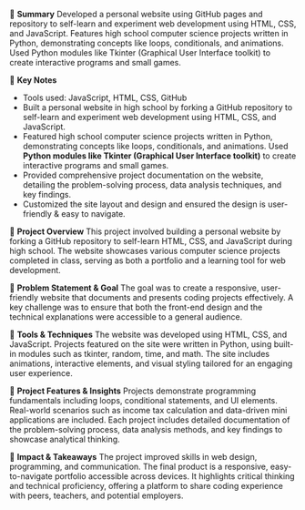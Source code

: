 🫶 **Summary**
Developed a personal website using GitHub pages and repository to self-learn and experiment web development using HTML, CSS, and JavaScript. Features high school computer science projects written in Python, demonstrating concepts like loops, conditionals, and animations. Used Python modules like Tkinter (Graphical User Interface toolkit) to create interactive programs and small games.

🫶 **Key Notes**
- Tools used: JavaScript, HTML, CSS, GitHub
- Built a personal website in high school by forking a GitHub repository to self-learn and experiment web development using HTML, CSS, and JavaScript.
- Featured high school computer science projects written in Python, demonstrating concepts like loops, conditionals, and animations. Used **Python modules like Tkinter (Graphical User Interface toolkit)** to create interactive programs and small games.
- Provided comprehensive project documentation on the website, detailing the problem-solving process, data analysis techniques, and key findings.
- Customized the site layout and design and ensured the design is user-friendly & easy to navigate.

🫶 **Project Overview**
This project involved building a personal website by forking a GitHub repository to self-learn HTML, CSS, and JavaScript during high school. The website showcases various computer science projects completed in class, serving as both a portfolio and a learning tool for web development.

🫶 **Problem Statement & Goal**
The goal was to create a responsive, user-friendly website that documents and presents coding projects effectively. A key challenge was to ensure that both the front-end design and the technical explanations were accessible to a general audience. 

🫶 **Tools & Techniques**
The website was developed using HTML, CSS, and JavaScript. Projects featured on the site were written in Python, using built-in modules such as tkinter, random, time, and math. The site includes animations, interactive elements, and visual styling tailored for an engaging user experience.

🫶 **Project Features & Insights**
Projects demonstrate programming fundamentals including loops, conditional statements, and UI elements. Real-world scenarios such as income tax calculation and data-driven mini applications are included. Each project includes detailed documentation of the problem-solving process, data analysis methods, and key findings to showcase analytical thinking.

🫶 **Impact & Takeaways**
The project improved skills in web design, programming, and communication. The final product is a responsive, easy-to-navigate portfolio accessible across devices. It highlights critical thinking and technical proficiency, offering a platform to share coding experience with peers, teachers, and potential employers.

